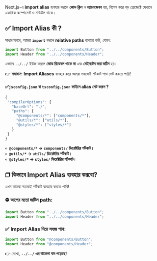 Next.js-এ **import alias** ব্যবহার করলে **কোড ক্লিন** ও **ম্যানেজেবল** হয়, বিশেষ করে বড় প্রোজেক্টে যেখানে একাধিক কম্পোনেন্ট ও মডিউল থাকে।
## **✅ Import Alias কী ?**

সাধারণভাবে, আমরা **`import`** করলে **relative paths** ব্যবহার করি, যেমন:

```js
import Button from "../../components/Button";
import Header from "../../components/Header";
```

এভাবে `../../` ইউজ করলে **কোড রিডেবল থাকে না** এবং **মেইনটেন করা কঠিন** হয়।

👉 **সমাধান:** **Import Aliases** ব্যবহার করে আমরা সহজেই শর্টকাট পাথ সেট করতে পারি!

#### **✅`jsconfig.json` বা `tsconfig.json` ফাইলে alias সেট করুন ?**

 ```js
 {
  "compilerOptions": {
    "baseUrl": "./",
    "paths": {
      "@components/*": ["components/*"],
      "@utils/*": ["utils/*"],
      "@styles/*": ["styles/*"]
    }
  }
}
```

◐ **`@components/*` → `components/` ডিরেক্টরির শর্টকাট।**  
◐ **`@utils/*` → `utils/` ডিরেক্টরির শর্টকাট।**  
◐ **`@styles/*` → `styles/` ডিরেক্টরির শর্টকাট।**


## ❐ কিভাবে Import Alias ব্যবহার করবো?

এখন আমরা সহজেই শর্টকাট ব্যবহার করতে পারি!
### ⛔ আগের মতো জটিল path:

```js
import Button from "../../components/Button";
import Header from "../../components/Header";
```
### ✅ Import Alias দিয়ে সহজ পাথ:

```js
import Button from "@components/Button";
import Header from "@components/Header";
```

👉 দেখো, **`../../` এর ঝামেলা বাদ পড়েছে!** 
